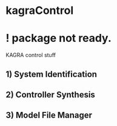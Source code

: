# kagraControl
# ! package not ready.
KAGRA control stuff


## 1) System Identification
## 2) Controller Synthesis
## 3) Model File Manager
